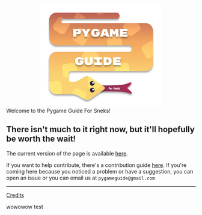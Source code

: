 <div align="center"><img src="./logo_files/logo.svg" width="325"/></div>
Welcome to the Pygame Guide For Sneks!

There isn't much to it right now, but it'll hopefully be worth the wait!
---
The current version of the page is available [here](https://pygame-guide-for-sneks.github.io/).

If you want to help contribute, there's a contribution guide [here](./documentation/contributing.md). If you're coming here because you noticed a problem or have a suggestion, you can open an issue or you can email us at `pygameguide@gmail.com`

<hr>
<a href="documentation/CREDITS.md">Credits</a>

wowowow test
